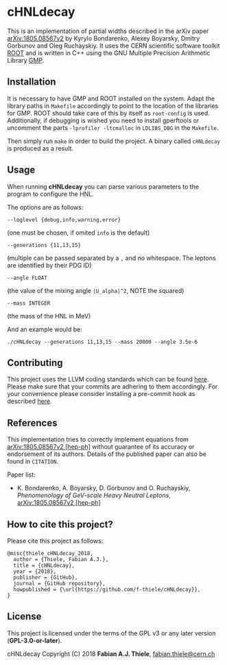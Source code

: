 cHNLdecay
============

This is an implementation of partial widths described in the arXiv paper [arXiv:1805.08567v2](https://arxiv.org/abs/1805.08567v2) by Kyrylo Bondarenko, Alexey Boyarsky, Dmitry Gorbunov and Oleg Ruchayskiy. It uses the CERN scientific software toolkit [ROOT](https://root.cern.ch) and is written in C++ using the GNU Multiple Precision Arithmetic Library [GMP](https://gmplib.org).

## Installation
It is necessary to have GMP and ROOT installed on the system. Adapt the library paths in `Makefile` accordingly to point to the location of the libraries for GMP. ROOT should take care of this by itself as `root-config` is used. Additionally, if debugging is wished you need to install gperftools or uncomment the parts `-lprofiler -ltcmalloc` in `LDLIBS_DBG` in the `Makefile`.

Then simply run `make` in order to build the project. A binary called `cHNLdecay` is produced as a result.

## Usage
When running **cHNLdecay** you can parse various parameters to the program to configure the HNL.

The options are as follows:

```
--loglevel {debug,info,warning,error}
```
(one must be chosen, if omited `info` is the default)


```
--generations {11,13,15} 
```
(multiple can be passed separated by a `,` and no whitespace. The leptons are identified by their PDG ID) 

```
--angle FLOAT
```
(the value of the mixing angle `|U_alpha|^2`, NOTE the squared)

```
--mass INTEGER
```
(the mass of the HNL in MeV)


And an example would be:
```
./cHNLdecay --generations 11,13,15 --mass 20000 --angle 3.5e-6
```

## Contributing
This project uses the LLVM coding standards which can be found [here](http://llvm.org/docs/CodingStandards.html). Please make sure that your commits are adhering to them accordingly. For your convenience please consider installing a pre-commit hook as described [here](https://github.com/ddddavidmartin/Pre-commit-hooks). 

## References
This implementation tries to correctly implement equations from [arXiv:1805.08567v2 [hep-ph]](https://arxiv.org/abs/1805.08567v2) without guarantee of its accuracy or endorsement of its authors. Details of the published paper can also be found in `CITATION`.

Paper list:

  - K. Bondarenko, A. Boyarsky, D. Gorbunov and O. Ruchayskiy, *Phenomenology of GeV-scale Heavy Neutral Leptons*, [arXiv:1805.08567v2 [hep-ph]](https://arxiv.org/abs/1805.08567v2)
  
## How to cite this project?

Please cite this project as follows:

```
@misc{thiele_cHNLdecay_2018,
  author = {Thiele, Fabian A.J.},
  title = {cHNLdecay},
  year = {2018},
  publisher = {GitHub},
  journal = {GitHub repository},
  howpublished = {\url{https://github.com/f-thiele/cHNLdecay}},
}
```

## License
This project is licensed under the terms of the GPL v3 or any later version (**GPL-3.0-or-later**).

cHNLdecay Copyright (C) 2018 **Fabian A.J. Thiele**, <fabian.thiele@cern.ch>
